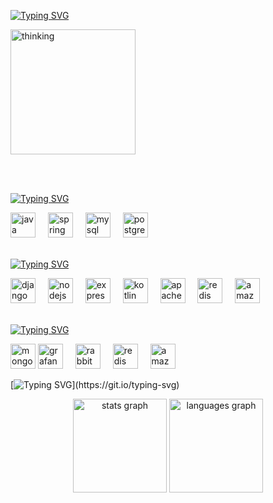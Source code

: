 [![Typing SVG](https://readme-typing-svg.demolab.com?font=Lexend&weight=500&size=15&duration=2000&pause=500&color=00B104&vCenter=true&multiline=true&repeat=false&width=435&height=70&lines=Grow+together;Embrace+new+knowledge;Always+question+the+status+quo)](https://git.io/typing-svg)

<img src="https://github.com/user-attachments/assets/08d54f73-7f60-442f-b4c1-049cd4a1e35e" height="200" alt="thinking"  />

<br><br>

[![Typing SVG](https://readme-typing-svg.demolab.com?font=Kanit&weight=500&duration=1&pause=1&color=3B3B3B&vCenter=true&multiline=true&repeat=false&width=435&lines=Main+Skills)](https://git.io/typing-svg)

<div align="left">
  <img src="https://cdn.jsdelivr.net/gh/devicons/devicon/icons/java/java-original.svg" height="40" alt="java logo"  />
  <img width="12" />
  <img src="https://cdn.jsdelivr.net/gh/devicons/devicon/icons/spring/spring-original.svg" height="40" alt="spring logo"  />
  <img width="12" />
  <img src="https://cdn.jsdelivr.net/gh/devicons/devicon/icons/mysql/mysql-original.svg" height="40" alt="mysql logo"  />
  <img width="12" />
  <img src="https://cdn.jsdelivr.net/gh/devicons/devicon/icons/postgresql/postgresql-original.svg" height="40" alt="postgresql logo"  />
</div>

<br>

[![Typing SVG](https://readme-typing-svg.demolab.com?font=Kanit&weight=500&size=21&duration=1&pause=1&color=3B3B3B&vCenter=true&multiline=true&repeat=false&width=435&lines=Tried+Skills)](https://git.io/typing-svg)

<div align="left">
  <img src="https://cdn.jsdelivr.net/gh/devicons/devicon/icons/django/django-plain.svg" height="40" alt="django logo"  />
  <img width="12" />
  <img src="https://cdn.jsdelivr.net/gh/devicons/devicon/icons/nodejs/nodejs-original.svg" height="40" alt="nodejs logo"  />
  <img width="12" />
  <img src="https://cdn.jsdelivr.net/gh/devicons/devicon/icons/express/express-original.svg" height="40" alt="express logo"  />
  <img width="12" />
  <img src="https://cdn.jsdelivr.net/gh/devicons/devicon/icons/kotlin/kotlin-original.svg" height="40" alt="kotlin logo"  />
  <img width="12" />
  <img src="https://cdn.jsdelivr.net/gh/devicons/devicon/icons/apachekafka/apachekafka-original.svg" height="40" alt="apachekafka logo"  />
  <img width="12" />
  <img src="https://cdn.jsdelivr.net/gh/devicons/devicon/icons/redis/redis-original.svg" height="40" alt="redis logo"  />
  <img width="12" />
  <img src="https://cdn.jsdelivr.net/gh/devicons/devicon/icons/amazonwebservices/amazonwebservices-line-wordmark.svg" height="40" alt="amazonwebservices logo"  />
</div>

<br>

[![Typing SVG](https://readme-typing-svg.demolab.com?font=Kanit&weight=500&size=21&duration=1&pause=1&color=3B3B3B&vCenter=true&multiline=true&repeat=false&width=435&lines=Skills+to+Explore+%F0%9F%91%80)](https://git.io/typing-svg)

<div align="left">
  <img src="https://cdn.jsdelivr.net/gh/devicons/devicon/icons/mongodb/mongodb-original.svg" height="40" alt="mongodb logo"  />
  <img src="https://cdn.jsdelivr.net/gh/devicons/devicon/icons/grafana/grafana-original.svg" height="40" alt="grafana logo"  />
  <img width="12" />
  <img src="https://cdn.simpleicons.org/rabbitmq/FF6600" height="40" alt="rabbitmq logo"  />
  <img width="12" />
  <img src="https://cdn.jsdelivr.net/gh/devicons/devicon/icons/redis/redis-original.svg" height="40" alt="redis logo"  />
  <img width="12" />
  <img src="https://cdn.jsdelivr.net/gh/devicons/devicon/icons/amazonwebservices/amazonwebservices-line-wordmark.svg" height="40" alt="amazonwebservices logo"  />
</div>

[![Typing SVG](https://readme-typing-svg.demolab.com?font=Kanit&weight=300&size=12&duration=1&pause=1&color=000000&vCenter=true&multiline=true&repeat=false&width=435&lines=Etc.+MicroService%2C+Multi-Module%2C+Spring+Cloud%2C+Spring+Batch..)](https://git.io/typing-svg)

<div align="center">
  <img src="https://github-readme-stats.vercel.app/api?username=ajroot5685&hide_title=false&hide_rank=false&show_icons=true&include_all_commits=true&count_private=true&disable_animations=false&theme=dracula&locale=en&hide_border=false&order=1" height="150" alt="stats graph"  />
  <img src="https://github-readme-stats.vercel.app/api/top-langs?username=ajroot5685&locale=en&hide_title=false&layout=compact&card_width=320&langs_count=5&theme=onedark&hide_border=false&order=2" height="150" alt="languages graph"  />
</div>
